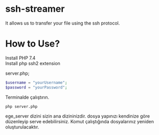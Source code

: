 # ssh-streamer
It allows us to transfer your file using the ssh protocol.

# How to Use?
Install PHP 7.4 <br>
Install php ssh2 extension

server.php;
```php
$username = "yourUsername";
$password = "yourPassword";
```
Terminalde çalıştırın.
```command
php server.php
```
ege_server dizini sizin ana dizininizdir. dosya yapınızı kendinize göre düzenleyip serve edebilirsiniz. Komut çalıştığında dosyalarınız yeniden oluşturulacaktır.
